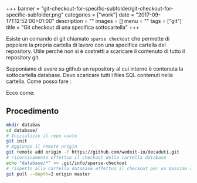 +++
banner = "git-checkout-for-specific-subfolder/git-checkout-for-specific-subfolder.png"
categories = ["work"]
date = "2017-09-17T12:52:00+01:00"
description = ""
images = []
menu = ""
tags = ["git"]
title = "Git checkout di una specifica sottocartella"
+++

Esiste un comando di git chiamato ```sparse checkout``` che permette di popolare la propria cartella di lavoro con una specifica cartella del repository. Utile perché non si è costretti a scaricare il contenuto di tutto il repository git.

<!--more-->

Supponiamo di avere su github un repository al cui interno è contenuta la sottocartella database. Devo scaricare tutti i files SQL contenuti nella cartella. Come posso fare :

Ecco come:


## Procedimento

```bash
mkdir databas
cd database/
# Inizializzo il repo vuoto
git init
# Aggiungo il remote origin
git remote add origin -f https://github.com/wedoit-io/decaduti.git
# ricorsivamente effettuo il checkout della cartella database
echo "database/*" >> .git/info/sparse-checkout
# rispetto alla cartella database effettuo il checkout per un massimo di 2 livelli
git pull --depth=2 origin master
```
